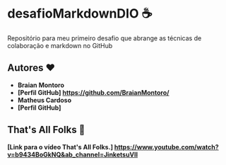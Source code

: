 # desafioMarkdownDIO ☕️

Repositório para meu primeiro desafio que abrange as técnicas de colaboração e markdown no GitHub

## Autores ❤️

- **Braian Montoro** <br />
- **[Perfil GitHub] https://github.com/BraianMontoro/**
- **Matheus Cardoso** <br />
- **[Perfil GitHub]**
	
## That's All Folks 🎉
**[Link para o vídeo That's All Folks.] https://www.youtube.com/watch?v=b9434BoGkNQ&ab_channel=JinketsuVII**